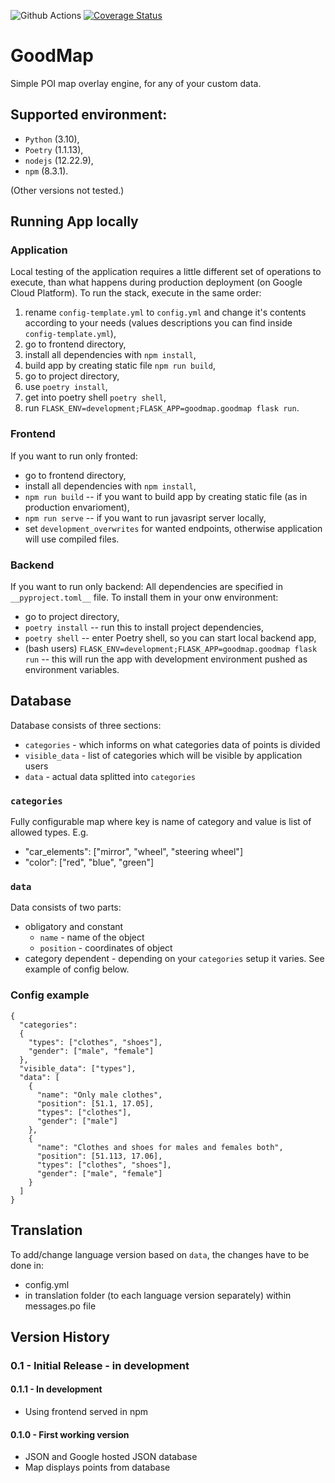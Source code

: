 ![Github Actions](https://github.com/raven-wing/goodmap/actions/workflows/python-app.yml/badge.svg)
[![Coverage Status](https://coveralls.io/repos/github/Problematy/goodmap/badge.png)](https://coveralls.io/github/Problematy/goodmap)

# GoodMap

Simple POI map overlay engine, for any of your custom data.

## Supported environment:

* `Python` (3.10),
* `Poetry` (1.1.13),
* `nodejs` (12.22.9),
* `npm` (8.3.1).

(Other versions not tested.)

## Running App locally

### Application

Local testing of the application requires a little different set of operations to execute, than what happens during production deployment (on Google Cloud Platform). To run the stack, execute in the same order:

1. rename `config-template.yml` to `config.yml` and change it's contents according to your needs (values descriptions you can find inside `config-template.yml`),
2. go to frontend directory,
3. install all dependencies with `npm install`,
4. build app by creating static file `npm run build`,
5. go to project directory,
6. use `poetry install`,
7. get into poetry shell `poetry shell`,
8. run `FLASK_ENV=development;FLASK_APP=goodmap.goodmap flask run`.

### Frontend

If you want to run only fronted:

* go to frontend directory,
* install all dependencies with `npm install`,
* `npm run build` -- if you want to build app by creating static file (as in production envarioment),
* `npm run serve` -- if you want to run javasript server locally,
* set `development_overwrites` for wanted endpoints, otherwise application will use compiled files.

### Backend

If you want to run only backend:
All dependencies are specified in `__pyproject.toml__` file. To install them in your onw environment:

* go to project directory,
* `poetry install` -- run this to install project dependencies,
* `poetry shell` -- enter Poetry shell, so you can start local backend app,
* (bash users) `FLASK_ENV=development;FLASK_APP=goodmap.goodmap flask run` -- this will run the app with development environment pushed as environment variables.

## Database

Database consists of three sections:

- `categories` - which informs on what categories data of points is divided
- `visible_data` - list of categories which will be visible by application users
- `data` - actual data splitted into `categories`


### `categories`
Fully configurable map where key is name of category and value is list of allowed types. E.g.
* "car_elements": ["mirror", "wheel", "steering wheel"]
* "color": ["red", "blue", "green"]

### `data`
Data consists of two parts:
* obligatory and constant
  * `name` - name of the object
  * `position` - coordinates of object
* category dependent - depending on your `categories` setup it varies. See example of config below.

### Config example
```
{
  "categories":
  {
    "types": ["clothes", "shoes"],
    "gender": ["male", "female"]
  },
  "visible_data": ["types"],
  "data": [
    {
      "name": "Only male clothes",
      "position": [51.1, 17.05],
      "types": ["clothes"],
      "gender": ["male"]
    },
    {
      "name": "Clothes and shoes for males and females both",
      "position": [51.113, 17.06],
      "types": ["clothes", "shoes"],
      "gender": ["male", "female"]
    }
  ]
}
```
## Translation

To add/change language version based on `data`, the changes have to be done in: 
- config.yml 
- in translation folder (to each language version separately) within messages.po file
## Version History

### 0.1 - Initial Release - in development
#### 0.1.1 - In development
  * Using frontend served in npm  

#### 0.1.0 - First working version
 * JSON and Google hosted JSON database
 * Map displays points from database
